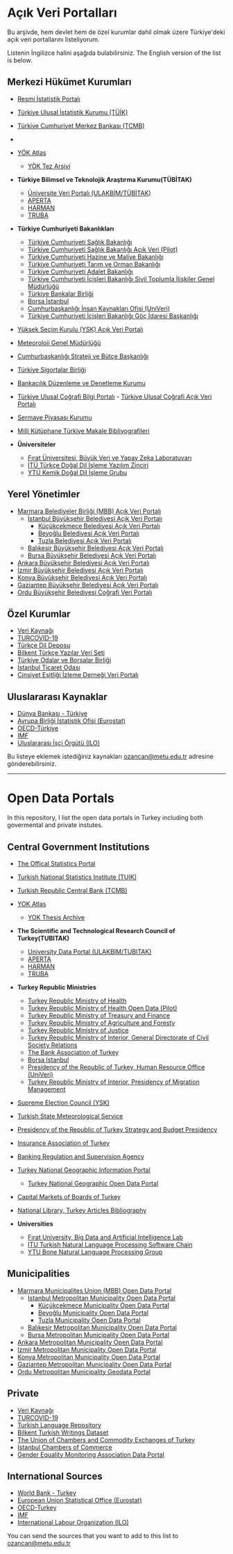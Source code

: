 # Açık Veri Portalları

Bu arşivde, hem devlet hem de özel kurumlar dahil olmak üzere Türkiye'deki açık veri portallarını listeliyorum.

Listenin İngilizce halini aşağıda bulabilirsiniz. The English version of the list is below.

## Merkezi Hükümet Kurumları

+ [Resmi İstatistik Portalı](https://www.resmiistatistik.gov.tr/)
+ [Türkiye Ulusal İstatistik Kurumu (TÜİK)](https://www.tuik.gov.tr/)
+ [Türkiye Cumhuriyet Merkez Bankası (TCMB)](https://evds2.tcmb.gov.tr/)
+
+ [YÖK Atlas](https://yokatlas.yok.gov.tr/index.php)
     - [YÖK Tez Arşivi](https://tez.yok.gov.tr/UlusalTezMerkezi/)
 
+ **Türkiye Bilimsel ve Teknolojik Araştırma Kurumu(TÜBİTAK)**
     + [Üniversite Veri Portalı (ULAKBİM/TÜBİTAK)](https://veri.ulakbim.gov.tr/index)
     + [APERTA](https://aperta.ulakbim.gov.tr/)
     + [HARMAN](https://harman.ulakbim.gov.tr/index)
     + [TRUBA](https://docs.truba.gov.tr/TRUBA/kullanici-el-kitabi/verisetleri.html)

+ **Türkiye Cumhuriyeti Bakanlıkları**
     + [Türkiye Cumhuriyeti Sağlık Bakanlığı](https://sbsgm.saglik.gov.tr/TR-93554/istatistikler.html)
     + [Türkiye Cumhuriyeti Sağlık Bakanlığı Açık Veri (Pilot)](https://sbsgm.saglik.gov.tr/TR-40297/acik-veri-portali--pilot-calisma.html)
     + [Türkiye Cumhuriyeti Hazine ve Maliye Bakanlığı](https://www.hmb.gov.tr/kamu-finansmani-istatistikleri)
     + [Türkiye Cumhuriyeti Tarım ve Orman Bakanlığı](https://rip.tarimorman.gov.tr/Sayfa/Detay/650)
     + [Türkiye Cumhuriyeti Adalet Bakanlığı](https://adlisicil.adalet.gov.tr/Home/SayfaDetay/adl-istatistikler-yayin-arsivi)
     + [Türkiye Cumhuriyeti İçişleri Bakanlığı Sivil Toplumla İlişkiler Genel Müdürlüğü](https://www.siviltoplum.gov.tr/dernekler-bilgi-sistemi-derbis)
     + [Türkiye Bankalar Birliği](https://verisistemi.tbb.org.tr/)
     + [Borsa İstanbul](https://datastore.borsaistanbul.com/)
     + [Cumhurbaşkanlığı İnsan Kaynakları Ofisi (UniVeri)](https://www.cbiko.gov.tr/projeler/uni-veri?process=sectionProfile&sectionProfile=38&variables=2)
     + [Türkiye Cumhuriyeti İçişleri Bakanlığı Göç İdaresi Başkanlığı](https://www.goc.gov.tr/giris-cikis)
  
+ [Yüksek Seçim Kurulu (YSK) Açık Veri Portalı](https://acikveri.ysk.gov.tr/anasayfa)
+ [Meteoroloji Genel Müdürlüğü](https://mgm.gov.tr/veridegerlendirme/il-ve-ilceler-istatistik.aspx)
+ [Cumhurbaşkanlığı Strateji ve Bütçe Başkanlığı](https://www.sbb.gov.tr/temel-ekonomik-gostergeler/)
+ [Türkiye Sigortalar Birliği](https://www.tsb.org.tr/tr/sigorta-verileri-ve-mali-tablolar)
+ [Bankacılık Düzenleme ve Denetleme Kurumu](https://www.bddk.org.tr/Veri/Index/69)
+ [Türkiye Ulusal Coğrafi Bilgi Portalı](https://atlas.gov.tr/)
      - [Türkiye Ulusal Coğrafi Açık Veri Portalı](https://tucbskontrol.csb.gov.tr/TUCBSAcikVeri?)
+ [Sermaye Piyasası Kurumu](https://spk.gov.tr/istatistikler/istatistiksel-veriler)
+ [Milli Kütüphane Türkiye Makale Bibliyografileri](https://makaler.mkutup.gov.tr/Default.aspx)

+ **Üniversiteler**
     + [Fırat Üniversitesi, Büyük Veri ve Yapay Zeka Laboratuvarı](http://buyukveri.firat.edu.tr/veri-setleri/)
     + [İTÜ Türkçe Doğal Dil İşleme Yazılım Zinciri](http://tools.nlp.itu.edu.tr/Datasets)
     + [YTÜ Kemik Doğal Dil İşleme Grubu](http://www.kemik.yildiz.edu.tr/veri_kumelenen.html)

## Yerel Yönetimler

+ [Marmara Belediyeler Birliği (MBB) Açık Veri Portalı](https://data.marmara.gov.tr/)
     + [İstanbul Büyükşehir Belediyesi Açık Veri Portalı](https://data.ibb.gov.tr/en/)
          + [Küçükçekmece Belediyesi Açık Veri Portalı](https://acikveri.kucukçekmece.bel.tr/)
          + [Beyoğlu Belediyesi Açık Veri Portalı](https://acikveri.beyoglu.bel.tr/)
          + [Tuzla Belediyesi Açık Veri Portalı](https://veri.tuzla.bel.tr/)
     + [Balıkesir Büyükşehir Belediyesi Açık Veri Portalı](https://acikveri.balikesir.bel.tr/)
     + [Bursa Büyükşehir Belediyesi Açık Veri Portalı](https://acikyesil.bursa.bel.tr/)
+ [Ankara Büyükşehir Belediyesi Açık Veri Portalı](https://seffaf.ankara.bel.tr/)
+ [İzmir Büyükşehir Belediyesi Açık Veri Portalı](https://acikveri.bizizmir.com/)
+ [Konya Büyükşehir Belediyesi Açık Veri Portalı](https://acikveri.konya.bel.tr/)
+ [Gaziantep Büyükşehir Belediyesi Açık Veri Portalı](https://acikveri.gaziantep.bel.tr/)
+ [Ordu Büyükşehir Belediyesi Coğrafi Veri Portalı](https://portal.ordu.bel.tr/ordubuyuksehirbelediyesi/maps)

## Özel Kurumlar

+ [Veri Kaynağı](https://www.verikaynagi.com/)
+ [TURCOVID-19](https://turcovid19.com/acikveri/)
+ [Türkçe Dil Deposu](https://tdd.ai/?language=tr)
+ [Bilkent Türkçe Yazılar Veri Seti](https://github.com/selimfirat/bilkent-turkish-writings-dataset)
+ [Türkiye Odalar ve Borsalar Birliği](https://tobb.org.tr/FuarlarMudurlugu/Sayfalar/Istatistikler.php)
+ [İstanbul Ticaret Odası](https://bilgibankasi.ito.org.tr/en/icoc-statistical-data/general)
+ [Cinsiyet Eşitliği İzleme Derneği Veri Portalı](https://veriportali.ceid.org.tr)

## Uluslararası Kaynaklar

- [Dünya Bankası - Türkiye](https://data.worldbank.org/country/TR?locale=tr)
- [Avrupa Birliği İstatistik Ofisi (Eurostat)](https://ec.europa.eu/eurostat/web/main/data/database)
- [OECD-Türkiye](https://data.oecd.org/turkiye.htm)
- [IMF](https://data.imf.org/?sk=388dfa60-1d26-4ade-b505-a05a558d9a42)
- [Uluslararası İşçi Örgütü (ILO)](https://ilostat.ilo.org/)

Bu listeye eklemek istediğiniz kaynakları [ozancan@metu.edu.tr](mailto::ozancan@metu.edu.tr) adresine gönderebilirsiniz.

*********************************
# Open Data Portals

In this repository, I list the open data portals in Turkey including both govermental and private instutes. 

## Central Government Institutions

+ [The Offical Statistics Portal](https://www.resmiistatistik.gov.tr/)
+ [Turkish National Statistics Institute (TUIK)](https://www.tuik.gov.tr/)
+ [Turkish Republic Central Bank (TCMB)](https://evds2.tcmb.gov.tr/)

+ [YOK Atlas](https://yokatlas.yok.gov.tr/index.php)
    - [YOK Thesis Archive](https://tez.yok.gov.tr/UlusalTezMerkezi/)
 
+ **The Scientific and Technological Research Council of Turkey(TUBITAK)**
    + [University Data Portal (ULAKBIM/TUBITAK)](https://veri.ulakbim.gov.tr/index)
    + [APERTA](https://aperta.ulakbim.gov.tr/)
    + [HARMAN](https://harman.ulakbim.gov.tr/index)
    + [TRUBA](https://docs.truba.gov.tr/TRUBA/kullanici-el-kitabi/verisetleri.html)

+ **Turkey Republic Ministries**
    +  [Turkey Republic Ministry of Health](https://sbsgm.saglik.gov.tr/TR-93554/istatistikler.html)
    + [Turkey Republic Ministry of Health Open Data (Pilot)](https://sbsgm.saglik.gov.tr/TR-40297/acik-veri-portali--pilot-calisma.html)
    + [Turkey Republic Ministry of Treasury and Finance](https://www.hmb.gov.tr/kamu-finansmani-istatistikleri)
    + [Turkey Republic Ministry of Agriculture and Foresty](https://rip.tarimorman.gov.tr/Sayfa/Detay/650)
    + [Turkey Republic Ministry of Justice](https://adlisicil.adalet.gov.tr/Home/SayfaDetay/adl-istatistikler-yayin-arsivi)
    + [Turkey Republic Ministry of Interior, General Directorate of Civil Society Relations](https://www.siviltoplum.gov.tr/dernekler-bilgi-sistemi-derbis)
    + [The Bank Association of Turkey](https://verisistemi.tbb.org.tr/)
    + [Borsa Istanbul](https://datastore.borsaistanbul.com/)
    + [Presidency of the Republic of Turkey, Human Resource Office (UniVeri)](https://www.cbiko.gov.tr/projeler/uni-veri?process=sectionProfile&sectionProfile=38&variables=2)
    + [Turkey Republic Ministry of Interior, Presidency of Migration Management](https://www.goc.gov.tr/giris-cikis)


+ [Supreme Election Council (YSK)](https://acikveri.ysk.gov.tr/anasayfa) 
+ [Turkish State Meteorological Service](https://mgm.gov.tr/veridegerlendirme/il-ve-ilceler-istatistik.aspx)
+ [Presidency of the Republic of Turkey Strategy and Budget Presidency](https://www.sbb.gov.tr/temel-ekonomik-gostergeler/)
+ [Insurance Association of Turkey](https://www.tsb.org.tr/tr/sigorta-verileri-ve-mali-tablolar)
+ [Banking Regulation and Supervision Agency](https://www.bddk.org.tr/Veri/Index/69)
+ [Turkey National Geographic Information Portal](https://atlas.gov.tr/)
     - [Turkey National Geographic Open Data Portal](https://tucbskontrol.csb.gov.tr/TUCBSAcikVeri?)
+ [Capital Markets of Boards of Turkey](https://spk.gov.tr/istatistikler/istatistiksel-veriler)
+ [National Library, Turkey Articles Bibliography](https://makaleler.mkutup.gov.tr/Default.aspx)

+ **Universities**
    + [Fırat University, Big Data and Artificial Intelligence Lab](http://buyukveri.firat.edu.tr/veri-setleri/)
    + [ITU Turkish Natural Language Processing Software Chain](http://tools.nlp.itu.edu.tr/Datasets)
    + [YTU Bone Natural Language Processing Group](http://www.kemik.yildiz.edu.tr/veri_kumelenen.html)

## Municipalities 

+ [Marmara Municipalites Union (MBB) Open Data Portal](https://data.marmara.gov.tr/)
    + [Istanbul Metropolitan Municipality Open Data Portal](https://data.ibb.gov.tr/en/)
         + [Küçükçekmece Municipality Open Data Portal](https://acikveri.kucukcekmece.bel.tr/)
         + [Beyoğlu Municipality Open Data Portal](https://acikveri.beyoglu.bel.tr/)
         + [Tuzla Municipality Open Data Portal](https://veri.tuzla.bel.tr/)
    + [Balıkesir Metropolitan Municipality Open Data Portal](https://acikveri.balikesir.bel.tr/)
    + [Bursa Metropolitan Municipality Open Data Portal](https://acikyesil.bursa.bel.tr/)
+ [Ankara Metropolitan Municipality Open Data Portal](https://seffaf.ankara.bel.tr/)
+ [Izmir Metropolitan Municipality Open Data Portal](https://acikveri.bizizmir.com/)
+ [Konya Metropolitan Municipality Open Data Portal](https://acikveri.konya.bel.tr/)
+ [Gaziantep Metropolitan Municipality Open Data Portal](https://acikveri.gaziantep.bel.tr/)
+ [Ordu Metropolitan Municipality Geodata Portal](https://portal.ordu.bel.tr/ordubuyuksehirbelediyesi/maps)

## Private 

+ [Veri Kaynağı](https://www.verikaynagi.com/)
+ [TURCOVID-19](https://turcovid19.com/acikveri/)
+ [Turkish Language Repository](https://tdd.ai/?language=tr)
+ [Bilkent Turkish Writings Dataset](https://github.com/selimfirat/bilkent-turkish-writings-dataset)
+ [The Union of Chambers and Commodity Exchanges of Turkey](https://tobb.org.tr/FuarlarMudurlugu/Sayfalar/Istatistikler.php)
+ [Istanbul Chambers of Commerce](https://bilgibankasi.ito.org.tr/en/icoc-statistical-data/general)
+ [Gender Equality Monitoring Association Data Portal](https://veriportali.ceid.org.tr)

## International Sources 

- [World Bank - Turkey](https://data.worldbank.org/country/TR?locale=tr)
- [European Union Statistical Office (Eurostat)](https://ec.europa.eu/eurostat/web/main/data/database)
- [OECD-Turkey](https://data.oecd.org/turkiye.htm)
- [IMF](https://data.imf.org/?sk=388dfa60-1d26-4ade-b505-a05a558d9a42)
- [International Labour Organization (ILO)](https://ilostat.ilo.org/)

You can send the sources that you want to add to this list to [ozancan@metu.edu.tr](mailto::ozancan@metu.edu.tr)


